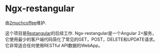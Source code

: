 # Ngx-restangular

由[2muchcoffee](https://2muchcoffee.com/)维护.

这个项目是[Restangular](https://github.com/mgonto/restangular/)的后续工作.
Ngx-restangular是一个Angular 2+服务，它使用最少的客户端代码简化了常见的GET，POST，DELETE和UPDATE请求。
它非常适合任何使用RESTful API数据的WebApp。